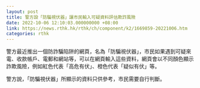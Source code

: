```yaml
---
layout: post
title: 警方設「防騙視伏器」讓市民輸入可疑資料評估欺詐風險
date: 2022-10-06 12:10:03.000000000 +08:00
link: https://news.rthk.hk/rthk/ch/component/k2/1669859-20221006.htm
categories: rthk
---
```


警方最近推出一個防詐騙陷阱的網頁，名為「防騙視伏器」，市民如果遇到可疑來電、收款帳戶、電郵和網站等，可以在網頁輸入這些資料，網頁會以不同顏色顯示詐欺風險，例如紅色代表「高危有伏」、橙色代表「疑似有伏」等。

警方說，「防騙視伏器」所顯示的資料只供參考，市民需要自行判斷。
